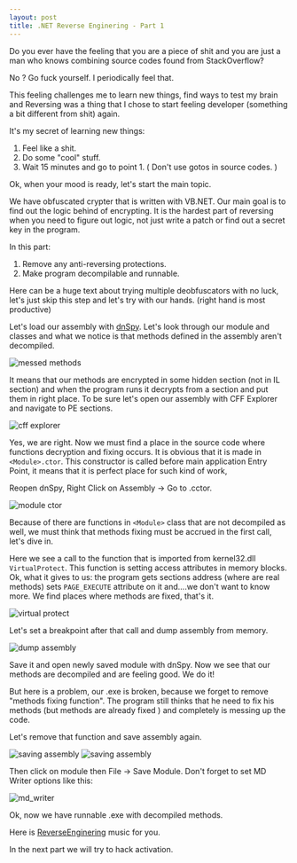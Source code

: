 ```yaml
---
layout: post
title: .NET Reverse Enginering - Part 1
---
```


Do you ever have the feeling that you are a piece of shit and you are just a man who knows combining source codes found from StackOverflow?

No ? Go fuck yourself. I periodically feel that.

This feeling challenges me to learn new things, find ways to test my brain and Reversing was a thing that I chose to start feeling developer (something a bit different from shit) again.

It's my secret of learning new things:

1. Feel like a shit.
2. Do some "cool" stuff.
3. Wait 15 minutes and go to point 1. ( Don't use gotos in source codes. )

Ok, when your mood is ready, let's start the main topic. 

We have obfuscated crypter that is written with VB.NET. Our main goal is to find out the logic behind of encrypting. It is the hardest part of reversing when you need to figure out logic, not just write a patch or find out a secret key in the program. 

In this part:

1. Remove any anti-reversing protections.
2. Make program decompilable and runnable.

<!--more-->

Here can be a huge text about trying multiple deobfuscators with no luck, let's just skip this step and let's try with our hands. (right hand is most productive)

Let's load our assembly with [dnSpy](https://github.com/0xd4d/dnSpy).
Let's look through our module and classes and what we notice is that methods defined in the assembly aren't decompiled. 

![messed methods](http://arkoc.github.io/images/re_part1_1.png)

It means that our methods are encrypted in some hidden section (not in IL section) and when the program runs it decrypts from a section and put them in right place. To be sure let's open our assembly with CFF Explorer and navigate to PE sections.

![cff explorer](http://arkoc.github.io/images/re_part1_2.png)

Yes, we are right. Now we must find a place in the source code where functions decryption and fixing occurs. It is obvious that it is made in `<Module>.ctor`. This constructor is called before main application Entry Point, it means that it is perfect place for such kind of work,

Reopen dnSpy, Right Click on Assembly -> Go to <Module>.cctor.

![module ctor](http://arkoc.github.io/images/re_part1_3.png)

Because of there are functions in `<Module>` class that are not decompiled as well, we must think that methods fixing must be accrued in the first call, let's dive in.

Here we see a call to the function that is imported from kernel32.dll `VirtualProtect`. This function is setting access attributes in memory blocks.  Ok, what it gives to us: the program gets sections address (where are real methods) sets `PAGE_EXECUTE` attribute on it and....we don't want to know more. We find places where methods are fixed, that's it.

![virtual protect](http://arkoc.github.io/images/re_part1_4.png)

Let's set a breakpoint after that call and dump assembly from memory.

![dump assembly](http://arkoc.github.io/images/re_part1_5.png)

Save it and open newly saved module with dnSpy.
Now we see that our methods are decompiled and are feeling good. We do it!

But here is a problem, our .exe is broken, because we forget to remove "methods fixing function". The program still thinks that he need to fix his methods (but methods are already fixed ) and completely is messing up the code.

Let's remove that function and save assembly again.

![saving assembly](http://arkoc.github.io/images/re_part1_6.png)
![saving assembly](http://arkoc.github.io/images/re_part1_7.png)

Then click on module then File -> Save Module.
Don't forget to set MD Writer options like this:

![md_writer](http://arkoc.github.io/images/re_part1_8.png)

Ok, now we have runnable .exe with decompiled methods.

Here is [ReverseEnginering](https://www.youtube.com/watch?v=Itt1nn9aWz0) music for you.

In the next part we will try to hack activation.




